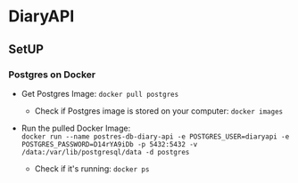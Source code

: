 # DiaryAPI

## SetUP

### Postgres on Docker

 - Get Postgres Image: `docker pull postgres`
   - Check if Postgres image is stored on your computer: `docker images`


 - Run the pulled Docker Image:\
`docker run --name postres-db-diary-api -e POSTGRES_USER=diaryapi -e POSTGRES_PASSWORD=D14rYA9iDb -p 5432:5432 -v /data:/var/lib/postgresql/data -d postgres`
   - Check if it's running: `docker ps`


